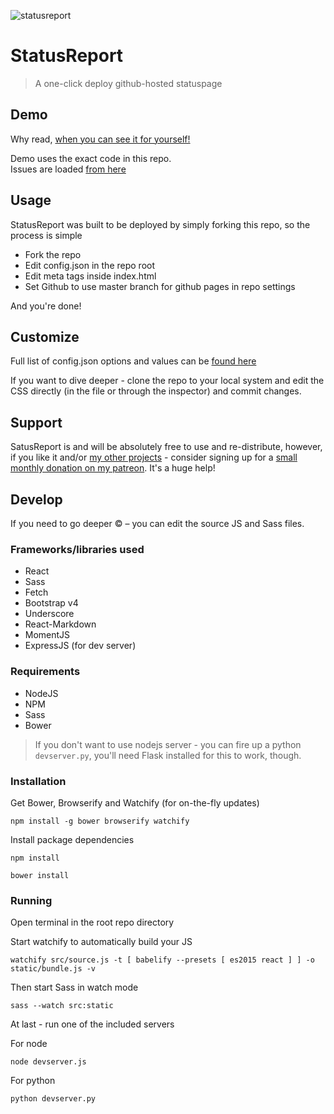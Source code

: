 ![statusreport](http://i.imgur.com/PiLxgO5.png)

# StatusReport
>A one-click deploy github-hosted statuspage

## Demo
Why read, [when you can see it for yourself!](https://orels1.github.io/statusreport/)

Demo uses the exact code in this repo.  
Issues are loaded [from here](https://github.com/orels1/status.cogs.red/issues?utf8=%E2%9C%93&q=is%3Aissue%20)

## Usage
StatusReport was built to be deployed by simply forking this repo, so the process is simple

- Fork the repo
- Edit config.json in the repo root
- Edit meta tags inside index.html
- Set Github to use master branch for github pages in repo settings

And you're done!

## Customize

Full list of config.json options and values can be [found here](config.md)

If you want to dive deeper - clone the repo to your local system and edit the CSS directly (in the file or through the inspector) and commit changes.

## Support
SatusReport is and will be absolutely free to use and re-distribute, however, if you like it and/or [my other projects](https://github.com/orels1) - consider signing up for a [small monthly donation on my patreon](https://patreon.com/orels1). It's a huge help!

## Develop

If you need to go deeper &copy; – you can edit the source JS and Sass files.

### Frameworks/libraries used
- React
- Sass
- Fetch
- Bootstrap v4
- Underscore
- React-Markdown
- MomentJS
- ExpressJS (for dev server)

### Requirements
- NodeJS
- NPM
- Sass
- Bower

>If you don't want to use nodejs server - you can fire up a python `devserver.py`, you'll need Flask installed for this to work, though.

### Installation

Get Bower, Browserify and Watchify (for on-the-fly updates)
```
npm install -g bower browserify watchify
```

Install package dependencies
```
npm install

bower install
```

### Running
Open terminal in the root repo directory

Start watchify to automatically build your JS
```
watchify src/source.js -t [ babelify --presets [ es2015 react ] ] -o static/bundle.js -v
```

Then start Sass in watch mode
```
sass --watch src:static
```

At last - run one of the included servers

For node
```
node devserver.js
```

For python
```
python devserver.py
```
